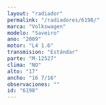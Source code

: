 ```yaml
---
layout: "radiador"
permalink: "/radiadores/6198/"
marca: "Volkswagen"
modelo: "Saveiro"
ano: "2009"
motor: "L4 1.6"
transmision: "Estándar"
parte: "M-12527"
clima: "NO"
alto: "17"
ancho: "16 7/16"
observaciones: ""
id: "6198"
---
```


